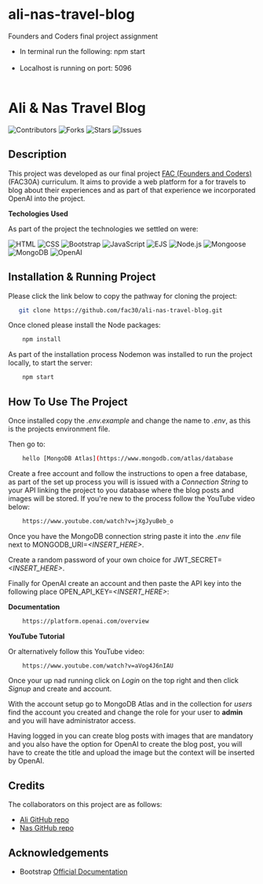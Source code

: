# ali-nas-travel-blog
Founders and Coders final project assignment


- In terminal run the following: npm start
<br> <br>
- Localhost is running on port: 5096
<br> <br>







# Ali & Nas Travel Blog

![Contributors](https://img.shields.io/github/contributors/fac30/ali-nas-travel-blog?style=plastic) ![Forks](https://img.shields.io/github/forks/fac30/ali-nas-travel-blog) ![Stars](https://img.shields.io/github/stars/fac30/ali-nas-travel-blog) ![Issues](https://img.shields.io/github/issues/fac30/ali-nas-travel-blog)


## Description 

This project was developed as our final project [FAC (Founders and Coders)](https://www.foundersandcoders.com/ "Go to Founders and Coders website") (FAC30A) curriculum. It aims to provide a web platform for a for travels to blog about their experiences and as part of that experience we incorporated OpenAI into the project.

__Techologies Used__ 

As part of the project the technologies we settled on were:

![HTML](https://img.shields.io/badge/-HTML-orange?style=flat-square&logo=html5&logoColor=white) ![CSS](https://img.shields.io/badge/-CSS-blue?style=flat-square&logo=css3&logoColor=white) ![Bootstrap](https://img.shields.io/badge/-Bootstrap-563D7C?style=flat-square&logo=bootstrap&logoColor=white) ![JavaScript](https://img.shields.io/badge/-JavaScript-yellow?style=flat-square&logo=javascript&logoColor=white) ![EJS](https://img.shields.io/badge/-EJS-302C2C?style=flat-square&logo=ejs&logoColor=white) ![Node.js](https://img.shields.io/badge/-Node.js-339933?style=flat-square&logo=node.js&logoColor=white) ![Mongoose](https://img.shields.io/badge/-Mongoose-47A248?style=flat-square&logo=mongoose&logoColor=white) ![MongoDB](https://img.shields.io/badge/-MongoDB-47A248?style=flat-square&logo=mongodb&logoColor=white) ![OpenAI](https://img.shields.io/badge/-OpenAI-FF7733?style=flat-square&logo=openai&logoColor=white)


## Installation & Running Project

Please click the link below to copy the pathway for cloning the project:

```sh
   git clone https://github.com/fac30/ali-nas-travel-blog.git
```

Once cloned please install the Node packages:

```sh
    npm install
```

As part of the installation process Nodemon was installed to run the project locally, to start the server:

```sh
    npm start
```

## How To Use The Project

Once installed copy the _.env.example_ and change the name to _.env_, as this is the projects environment file.

Then go to:

```sh
    hello [MongoDB Atlas](https://www.mongodb.com/atlas/database
```

Create a free account and follow the instructions to open a free database, as part of the set up process you will is issued with a _Connection String_ to your API linking the project to you database where the blog posts and images will be stored.
If you're new to the process follow the YouTube video below:

```sh
    https://www.youtube.com/watch?v=jXgJyuBeb_o
```

Once you have the MongoDB connection string paste it into the _.env_ file next to MONGODB_URI=_<INSERT_HERE>_.

Create a random password of your own choice for JWT_SECRET=_<INSERT_HERE>_. 

Finally for OpenAI create an account and then paste the API key into the following place OPEN_API_KEY=_<INSERT_HERE>_:

__Documentation__

```sh
    https://platform.openai.com/overview
```

__YouTube Tutorial__

Or alternatively follow this YouTube video:

```sh
    https://www.youtube.com/watch?v=aVog4J6nIAU
```

Once your up nad running click on _Login_ on the top right and then click _Signup_ and create and account.

With the account setup go to MongoDB Atlas and in the collection for _users_ find the account you created and change the role for your user to **admin** and you will have administrator access.

Having logged in you can create blog posts with images that are mandatory and you also have the option for OpenAI to create the blog post, you will have to create the title and upload the image but the context will be inserted by OpenAI.


## Credits

The collaborators on this project are as follows:

- [Ali GitHub repo](https://github.com/AliQassab)
- [Nas GitHub repo](https://github.com/nascho)


## Acknowledgements

* Bootstrap [Official Documentation](https://getbootstrap.com/)